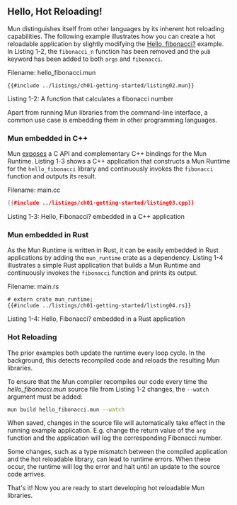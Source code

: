 ## Hello, Hot Reloading!

Mun distinguishes itself from other languages by its inherent hot reloading
capabilities. The following example illustrates how you can create a hot
reloadable application by slightly modifying the [Hello,
fibonacci?](ch01-01-hello-fibonacci.md) example. In Listing 1-2, the
`fibonacci_n` function has been removed and the `pub` keyword has been added to
both `args` and `fibonacci`.

Filename: hello_fibonacci.mun

<!-- HACK: Add an extension to support hiding of Mun code -->
```mun 
{{#include ../listings/ch01-getting-started/listing02.mun}}
```

<span class="caption">Listing 1-2: A function that calculates a fibonacci number</span>

Apart from running Mun libraries from the command-line interface, a common use
case is embedding them in other programming languages.

### Mun embedded in C++

Mun [exposes](https://github.com/mun-lang/runtime-ffi) a C API and complementary
C++ bindings for the Mun Runtime. Listing 1-3 shows a C++ application that
constructs a Mun Runtime for the `hello_fibonacci` library and continuously
invokes the `fibonacci` function and outputs its result.

Filename: main.cc

```cpp
{{#include ../listings/ch01-getting-started/listing03.cpp}}
```

<span class="caption">Listing 1-3: Hello, Fibonacci? embedded in a C++ application</span>

### Mun embedded in Rust

As the Mun Runtime is written in Rust, it can be easily embedded in Rust
applications by adding the `mun_runtime` crate as a dependency. Listing 1-4
illustrates a simple Rust application that builds a Mun Runtime and continuously
invokes the `fibonacci` function and prints its output.

Filename: main.rs

```rust,no_run,noplaypen
# extern crate mun_runtime;
{{#include ../listings/ch01-getting-started/listing04.rs}}
```

<span class="caption">Listing 1-4: Hello, Fibonacci? embedded in a Rust application</span>

### Hot Reloading

The prior examples both update the runtime every loop cycle. In the background,
this detects recompiled code and reloads the resulting Mun libraries.

To ensure that the Mun compiler recompiles our code every time the
*hello_fibonacci.mun* source file from Listing 1-2 changes, the `--watch`
argument must be added:

```bash
mun build hello_fibonacci.mun --watch
```

When saved, changes in the source file will automatically take effect in the
running example application. E.g. change the return value of the `arg` function
and the application will log the corresponding Fibonacci number.

Some changes, such as a type mismatch between the compiled application and the
hot reloadable library, can lead to runtime errors. When these occur, the
runtime will log the error and halt until an update to the source code arrives.

That's it! Now you are ready to start developing hot reloadable Mun libraries.

